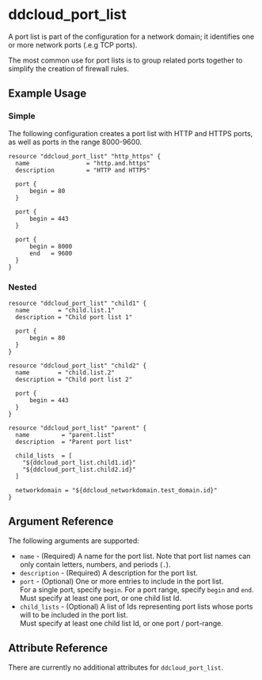 # ddcloud\_port\_list

A port list is part of the configuration for a network domain; it identifies one or more network ports (.e.g TCP ports).

The most common use for port lists is to group related ports together to simplify the creation of firewall rules.

## Example Usage

### Simple
The following configuration creates a port list with HTTP and HTTPS ports, as well as ports in the range 8000-9600.

```
resource "ddcloud_port_list" "http_https" {
  name                = "http.and.https"
  description         = "HTTP and HTTPS"

  port {
      begin = 80
  }

  port {
      begin = 443
  }

  port {
      begin = 8000
      end   = 9600
  }
}
```

### Nested
```hcl
resource "ddcloud_port_list" "child1" {
  name        = "child.list.1"
  description = "Child port list 1"

  port {
      begin = 80
  }
}

resource "ddcloud_port_list" "child2" {
  name        = "child.list.2"
  description = "Child port list 2"

  port {
      begin = 443
  }
}

resource "ddcloud_port_list" "parent" {
  name         = "parent.list"
  description  = "Parent port list"

  child_lists  = [
    "${ddcloud_port_list.child1.id}"
    "${ddcloud_port_list.child2.id}"
  ]

  networkdomain = "${ddcloud_networkdomain.test_domain.id}"
}
```

## Argument Reference

The following arguments are supported:

* `name` - (Required) A name for the port list.
Note that port list names can only contain letters, numbers, and periods (`.`).
* `description` - (Required) A description for the port list.
* `port` - (Optional) One or more entries to include in the port list.  
For a single port, specify `begin`. For a port range, specify `begin` and `end`.  
Must specify at least one port, or one child list Id.
* `child_lists` - (Optional) A list of Ids representing port lists whose ports will to be included in the port list.  
Must specify at least one child list Id, or one port / port-range.

## Attribute Reference

There are currently no additional attributes for `ddcloud_port_list`.
